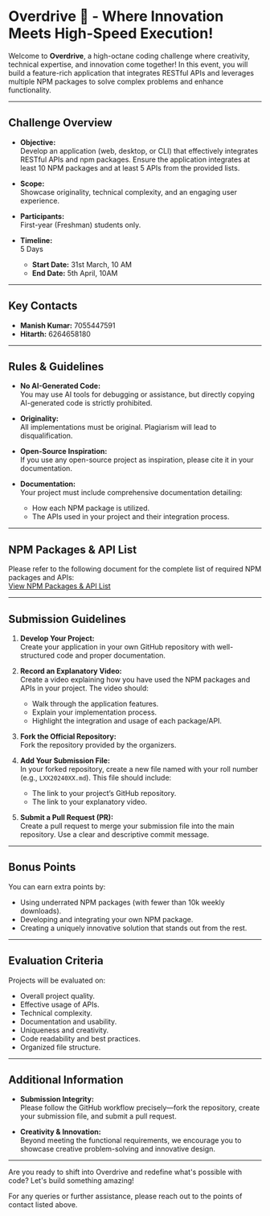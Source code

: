 # Overdrive 🚀 - Where Innovation Meets High-Speed Execution!

Welcome to **Overdrive**, a high-octane coding challenge where creativity, technical expertise, and innovation come together! In this event, you will build a feature-rich application that integrates RESTful APIs and leverages multiple NPM packages to solve complex problems and enhance functionality.

---

## Challenge Overview

- **Objective:**  
  Develop an application (web, desktop, or CLI) that effectively integrates RESTful APIs and npm packages.
  Ensure the application integrates at least 10 NPM packages and at least 5 APIs from the provided lists.

- **Scope:**  
  Showcase originality, technical complexity, and an engaging user experience.

- **Participants:**  
  First-year (Freshman) students only.

- **Timeline:**  
  5 Days
  - **Start Date:** 31st March, 10 AM 
  - **End Date:** 5th April, 10AM
  

---

## Key Contacts

- **Manish Kumar:** 7055447591  
- **Hitarth:** 6264658180

---

## Rules & Guidelines

- **No AI-Generated Code:**  
  You may use AI tools for debugging or assistance, but directly copying AI-generated code is strictly prohibited.

- **Originality:**  
  All implementations must be original. Plagiarism will lead to disqualification.

- **Open-Source Inspiration:**  
  If you use any open-source project as inspiration, please cite it in your documentation.

- **Documentation:**  
  Your project must include comprehensive documentation detailing:
  - How each NPM package is utilized.
  - The APIs used in your project and their integration process.

---

## NPM Packages & API List

Please refer to the following document for the complete list of required NPM packages and APIs:  
[View NPM Packages & API List]([https://example.com/npm-api-doc](https://docs.google.com/document/d/1LUr7u2QP5UsU0vJuz08b3aTKcvoeNVDyCFBuTYnhCyQ/edit?tab=t.0))

---

## Submission Guidelines

1. **Develop Your Project:**  
   Create your application in your own GitHub repository with well-structured code and proper documentation.

2. **Record an Explanatory Video:**  
   Create a video explaining how you have used the NPM packages and APIs in your project. The video should:
   - Walk through the application features.
   - Explain your implementation process.
   - Highlight the integration and usage of each package/API.

3. **Fork the Official Repository:**  
   Fork the repository provided by the organizers.

4. **Add Your Submission File:**  
   In your forked repository, create a new file named with your roll number (e.g., `LXX20240XX.md`). This file should include:
   - The link to your project’s GitHub repository.
   - The link to your explanatory video.

5. **Submit a Pull Request (PR):**  
   Create a pull request to merge your submission file into the main repository. Use a clear and descriptive commit message.

---

## Bonus Points

You can earn extra points by:
- Using underrated NPM packages (with fewer than 10k weekly downloads).
- Developing and integrating your own NPM package.
- Creating a uniquely innovative solution that stands out from the rest.

---

## Evaluation Criteria

Projects will be evaluated on:
- Overall project quality.
- Effective usage of APIs.
- Technical complexity.
- Documentation and usability.
- Uniqueness and creativity.
- Code readability and best practices.
- Organized file structure.

---

## Additional Information

- **Submission Integrity:**  
  Please follow the GitHub workflow precisely—fork the repository, create your submission file, and submit a pull request.

- **Creativity & Innovation:**  
  Beyond meeting the functional requirements, we encourage you to showcase creative problem-solving and innovative design.

---

Are you ready to shift into Overdrive and redefine what's possible with code? Let's build something amazing!

For any queries or further assistance, please reach out to the points of contact listed above.
